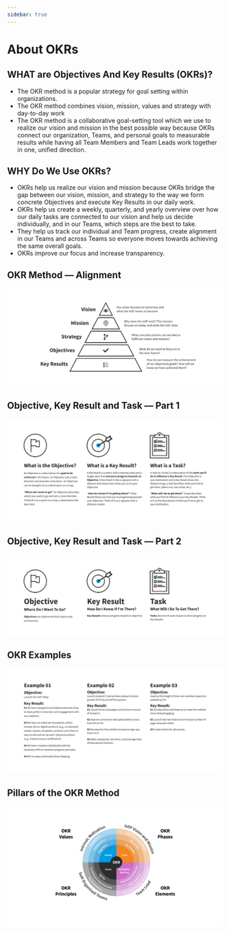 ```yaml
---
sidebar: true
---
```


# About OKRs

## WHAT are Objectives And Key Results (OKRs)?

-   The OKR method is a popular strategy for goal setting within organizations.
-   The OKR method combines vision, mission, values and strategy with day-to-day work
-   The OKR method is a collaborative goal-setting tool which we use to realize our vision and mission in the best
    possible way because OKRs connect our organization, Teams, and personal goals to measurable results while having all
    Team Members and Team Leads work together in one, unified direction.

## WHY Do We Use OKRs?

-   OKRs help us realize our vision and mission because OKRs bridge the gap between our vision, mission, and strategy to
    the way we form concrete Objectives and execute Key Results in our daily work.
-   OKRs help us create a weekly, quarterly, and yearly overview over how our daily tasks are connected to our vision and
    help us decide individually, and in our Teams, which steps are the best to take.
-   They help us track our individual and Team progress, create alignment in our Teams and across Teams so everyone moves
    towards achieving the same overall goals.
-   OKRs improve our focus and increase transparency.

## OKR Method — Alignment

![Diagram of OKR alignment](../images/5-alignment.svg)

## Objective, Key Result and Task — Part 1

![Diagram of OKR alignment](../images/6-okr-part-1.svg)

## Objective, Key Result and Task — Part 2

![Diagram of OKR alignment](../images/7-okr-part-2.svg)

## OKR Examples

![Diagram of OKR alignment](../images/8-okr-examples.svg)

## Pillars of the OKR Method

![](../images/19-okr-pillars.svg)

